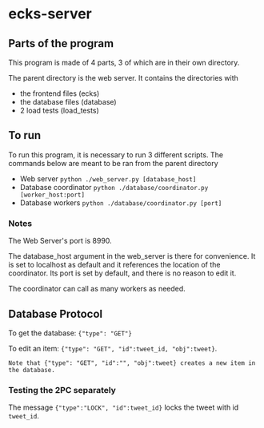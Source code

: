 # ecks-server

## Parts of the program

This program is made of 4 parts, 3 of which are in their own directory.

The parent directory is the web server. It contains the directories with 

- the frontend files (ecks)
- the database files (database)
- 2 load tests (load_tests)

## To run

To run this program, it is necessary to run 3 different scripts. The commands below
are meant to be ran from the parent directory

- Web server `python ./web_server.py [database_host]`
- Database coordinator `python ./database/coordinator.py [worker_host:port]`
- Database workers `python ./database/coordinator.py [port]` 

### Notes

The Web Server's port is 8990.

The database_host argument in the web_server is there for convenience. It is set to localhost as default and it
references the location of the coordinator. Its port is set by default, and there is no reason to edit it.

The coordinator can call as many workers as needed.

## Database Protocol

To get the database: `{"type": "GET"}`

To edit an item: `{"type": "GET", "id":tweet_id, "obj":tweet}`.

    Note that {"type": "GET", "id":"", "obj":tweet} creates a new item in the database.

### Testing the 2PC separately

The message `{"type":"LOCK", "id":tweet_id}` locks the tweet with id `tweet_id`.
